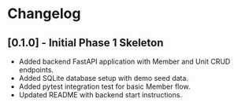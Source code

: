 # Changelog

## [0.1.0] - Initial Phase 1 Skeleton
- Added backend FastAPI application with Member and Unit CRUD endpoints.
- Added SQLite database setup with demo seed data.
- Added pytest integration test for basic Member flow.
- Updated README with backend start instructions.
